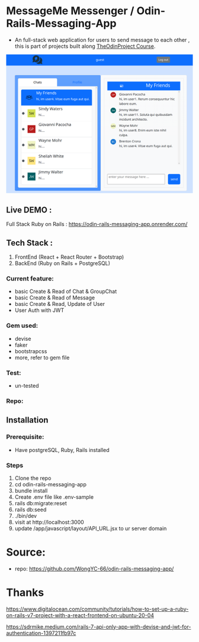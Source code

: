 # MessageMe Messenger / Odin-Rails-Messaging-App
- An full-stack web application for users to send message to each other , this is part of projects built along [TheOdinProject Course](https://www.theodinproject.com/lessons/react-new-messaging-app).

![photo](messageme.png)


## Live DEMO :

Full Stack Ruby on Rails : https://odin-rails-messaging-app.onrender.com/

## Tech Stack :
1. FrontEnd (React + React Router + Bootstrap)
1. BackEnd (Ruby on Rails + PostgreSQL)

### Current feature:

- basic Create & Read of Chat & GroupChat
- basic Create & Read of Message
- basic Create & Read, Update of User
- User Auth with JWT


### Gem used:
- devise
- faker
- bootstrapcss
- more, refer to gem file

### Test:
- un-tested

### Repo:


## Installation 
### Prerequisite:
- Have postgreSQL, Ruby, Rails installed

### Steps
1. Clone the repo
1. cd odin-rails-messaging-app
1. bundle install
1. Create .env file like .env-sample
1. rails db:migrate:reset
1. rails db:seed
1. ./bin/dev
1. visit at http://localhost:3000
1. update /app/javascript/layout/API_URL.jsx to ur server domain


# Source:
- repo: https://github.com/WongYC-66/odin-rails-messaging-app/


# Thanks
https://www.digitalocean.com/community/tutorials/how-to-set-up-a-ruby-on-rails-v7-project-with-a-react-frontend-on-ubuntu-20-04

https://sdrmike.medium.com/rails-7-api-only-app-with-devise-and-jwt-for-authentication-1397211fb97c